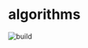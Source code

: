 # algorithms

![build](https://github.com/yukisato/algorithms/workflows/leetcode-on-push/badge.svg)
